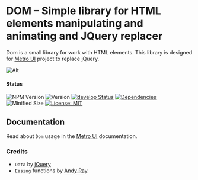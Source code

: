 # DOM – Simple library for HTML elements manipulating and animating and JQuery replacer

 Dom is a small library for work with HTML elements. 
 This library is designed for [Metro UI](https://metroui.org.ua) project to replace jQuery.

![Alt](https://repobeats.axiom.co/api/embed/cf7e2f9a6de90d56f9a6d2c39a28af4b56bcbdbd.svg "Repobeats analytics image")

#### Status
![NPM Version](https://img.shields.io/npm/v/%40olton%2Fdom)
![Version](https://img.shields.io/github/package-json/v/olton/dom)
[![develop Status](https://img.shields.io/badge/status-release-darklime.svg)](https://david-dm.org/olton/dom)
[![Dependencies](https://img.shields.io/badge/Dependencies-none-darklime.svg?style=flat)](https://github.com/olton/dom/blob/master/LICENSE)
![Minified Size](https://img.shields.io/bundlejs/size/dom)
[![License: MIT](https://img.shields.io/badge/License-MIT-blue.svg?style=flat)](https://github.com/olton/dom/blob/master/LICENSE)

## Documentation
Read about `Dom` usage in the [Metro UI](https://docs-new.metroui.org.ua/libraries/dom) documentation.


### Credits
- `Data` by [jQuery](https://jquery.com)  
- `Easing` functions by [Andy Ray](https://github.com/AndrewRayCode/easing-utils)
